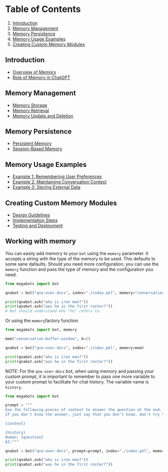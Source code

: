 # Table of Contents

1. [Introduction](#introduction)
2. [Memory Management](#memory-management)
3. [Memory Persistence](#memory-persistence)
4. [Memory Usage Examples](#memory-usage-examples)
5. [Creating Custom Memory Modules](#creating-custom-memory-modules)

## Introduction
- [Overview of Memory](#overview-of-memory)
- [Role of Memory in ChatGPT](#role-of-memory-in-chatgpt)

## Memory Management
- [Memory Storage](#memory-storage)
- [Memory Retrieval](#memory-retrieval)
- [Memory Update and Deletion](#memory-update-and-deletion)

## Memory Persistence
- [Persistent Memory](#persistent-memory)
- [Session-Based Memory](#session-based-memory)

## Memory Usage Examples
- [Example 1: Remembering User Preferences](#example-1-remembering-user-preferences)
- [Example 2: Maintaining Conversation Context](#example-2-maintaining-conversation-context)
- [Example 3: Storing External Data](#example-3-storing-external-data)

## Creating Custom Memory Modules
- [Design Guidelines](#design-guidelines)
- [Implementation Steps](#implementation-steps)
- [Testing and Deployment](#testing-and-deployment)




## Working with memory

You can easily add memory to your `bot` using the `memory` parameter. It accepts a string with the type of the memory to be used. This defaults to some sane dafaults.
Should you need more configuration, you can use the `memory` function and pass the type of memory and the configuration you need.

```python
from megabots import bot

qnabot = bot("qna-over-docs", index="./index.pkl", memory="conversation-buffer")

print(qnabot.ask("who is iron man?"))
print(qnabot.ask("was he in the first roster?"))
# Bot should understand who "he" refers to.
```

Or using the `memory`factory function

```python
from megabots import bot, memory

mem("conversation-buffer-window", k=5)

qnabot = bot("qna-over-docs", index="./index.pkl", memory=mem)

print(qnabot.ask("who is iron man?"))
print(qnabot.ask("was he in the first roster?"))
```

NOTE: For the `qna-over-docs` bot, when using memory and passing your custom prompt, it is important to remember to pass one more variable to your custom prompt to facilitate for chat history. The variable name is `history`.

```python
from megabots import bot

prompt = """
Use the following pieces of context to answer the question at the end.
If you don't know the answer, just say that you don't know, don't try to make up an answer.

{context}

{history}
Human: {question}
AI:"""

qnabot = bot("qna-over-docs", prompt=prompt, index="./index.pkl", memory="conversation-buffer")

print(qnabot.ask("who is iron man?"))
print(qnabot.ask("was he in the first roster?"))
```